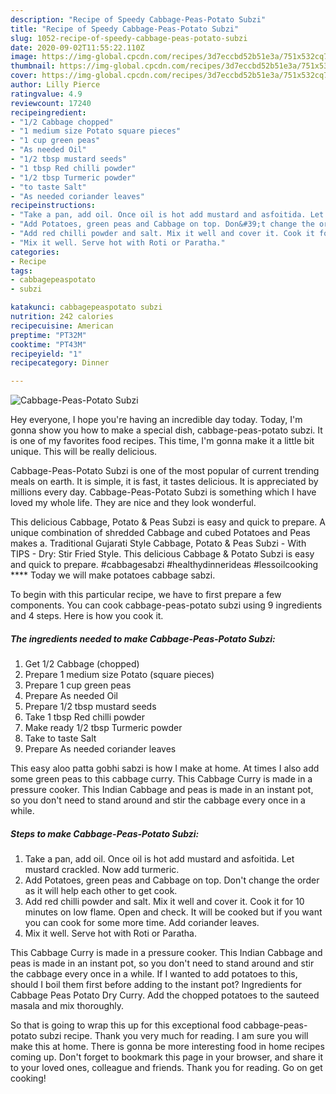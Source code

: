 ```yaml
---
description: "Recipe of Speedy Cabbage-Peas-Potato Subzi"
title: "Recipe of Speedy Cabbage-Peas-Potato Subzi"
slug: 1052-recipe-of-speedy-cabbage-peas-potato-subzi
date: 2020-09-02T11:55:22.110Z
image: https://img-global.cpcdn.com/recipes/3d7eccbd52b51e3a/751x532cq70/cabbage-peas-potato-subzi-recipe-main-photo.jpg
thumbnail: https://img-global.cpcdn.com/recipes/3d7eccbd52b51e3a/751x532cq70/cabbage-peas-potato-subzi-recipe-main-photo.jpg
cover: https://img-global.cpcdn.com/recipes/3d7eccbd52b51e3a/751x532cq70/cabbage-peas-potato-subzi-recipe-main-photo.jpg
author: Lilly Pierce
ratingvalue: 4.9
reviewcount: 17240
recipeingredient:
- "1/2 Cabbage chopped"
- "1 medium size Potato square pieces"
- "1 cup green peas"
- "As needed Oil"
- "1/2 tbsp mustard seeds"
- "1 tbsp Red chilli powder"
- "1/2 tbsp Turmeric powder"
- "to taste Salt"
- "As needed coriander leaves"
recipeinstructions:
- "Take a pan, add oil. Once oil is hot add mustard and asfoitida. Let mustard crackled. Now add turmeric."
- "Add Potatoes, green peas and Cabbage on top. Don&#39;t change the order as it will help each other to get cook."
- "Add red chilli powder and salt. Mix it well and cover it. Cook it for 10 minutes on low flame. Open and check. It will be cooked but if you want you can cook for some more time. Add coriander leaves."
- "Mix it well. Serve hot with Roti or Paratha."
categories:
- Recipe
tags:
- cabbagepeaspotato
- subzi

katakunci: cabbagepeaspotato subzi 
nutrition: 242 calories
recipecuisine: American
preptime: "PT32M"
cooktime: "PT43M"
recipeyield: "1"
recipecategory: Dinner

---
```



![Cabbage-Peas-Potato Subzi](https://img-global.cpcdn.com/recipes/3d7eccbd52b51e3a/751x532cq70/cabbage-peas-potato-subzi-recipe-main-photo.jpg)

Hey everyone, I hope you're having an incredible day today. Today, I'm gonna show you how to make a special dish, cabbage-peas-potato subzi. It is one of my favorites food recipes. This time, I'm gonna make it a little bit unique. This will be really delicious.

Cabbage-Peas-Potato Subzi is one of the most popular of current trending meals on earth. It is simple, it is fast, it tastes delicious. It is appreciated by millions every day. Cabbage-Peas-Potato Subzi is something which I have loved my whole life. They are nice and they look wonderful.

This delicious Cabbage, Potato &amp; Peas Subzi is easy and quick to prepare. A unique combination of shredded Cabbage and cubed Potatoes and Peas makes a. Traditional Gujarati Style Cabbage, Potato &amp; Peas Subzi - With TIPS - Dry: Stir Fried Style. This delicious Cabbage &amp; Potato Subzi is easy and quick to prepare. #cabbagesabzi #healthydinnerideas #lessoilcooking **** Today we will make potatoes cabbage sabzi.


To begin with this particular recipe, we have to first prepare a few components. You can cook cabbage-peas-potato subzi using 9 ingredients and 4 steps. Here is how you cook it.

<!--inarticleads1-->

##### The ingredients needed to make Cabbage-Peas-Potato Subzi:

1. Get 1/2 Cabbage (chopped)
1. Prepare 1 medium size Potato (square pieces)
1. Prepare 1 cup green peas
1. Prepare As needed Oil
1. Prepare 1/2 tbsp mustard seeds
1. Take 1 tbsp Red chilli powder
1. Make ready 1/2 tbsp Turmeric powder
1. Take to taste Salt
1. Prepare As needed coriander leaves


This easy aloo patta gobhi sabzi is how I make at home. At times I also add some green peas to this cabbage curry. This Cabbage Curry is made in a pressure cooker. This Indian Cabbage and peas is made in an instant pot, so you don&#39;t need to stand around and stir the cabbage every once in a while. 

<!--inarticleads2-->

##### Steps to make Cabbage-Peas-Potato Subzi:

1. Take a pan, add oil. Once oil is hot add mustard and asfoitida. Let mustard crackled. Now add turmeric.
1. Add Potatoes, green peas and Cabbage on top. Don&#39;t change the order as it will help each other to get cook.
1. Add red chilli powder and salt. Mix it well and cover it. Cook it for 10 minutes on low flame. Open and check. It will be cooked but if you want you can cook for some more time. Add coriander leaves.
1. Mix it well. Serve hot with Roti or Paratha.


This Cabbage Curry is made in a pressure cooker. This Indian Cabbage and peas is made in an instant pot, so you don&#39;t need to stand around and stir the cabbage every once in a while. If I wanted to add potatoes to this, should I boil them first before adding to the instant pot? Ingredients for Cabbage Peas Potato Dry Curry. Add the chopped potatoes to the sauteed masala and mix thoroughly. 

So that is going to wrap this up for this exceptional food cabbage-peas-potato subzi recipe. Thank you very much for reading. I am sure you will make this at home. There is gonna be more interesting food in home recipes coming up. Don't forget to bookmark this page in your browser, and share it to your loved ones, colleague and friends. Thank you for reading. Go on get cooking!
